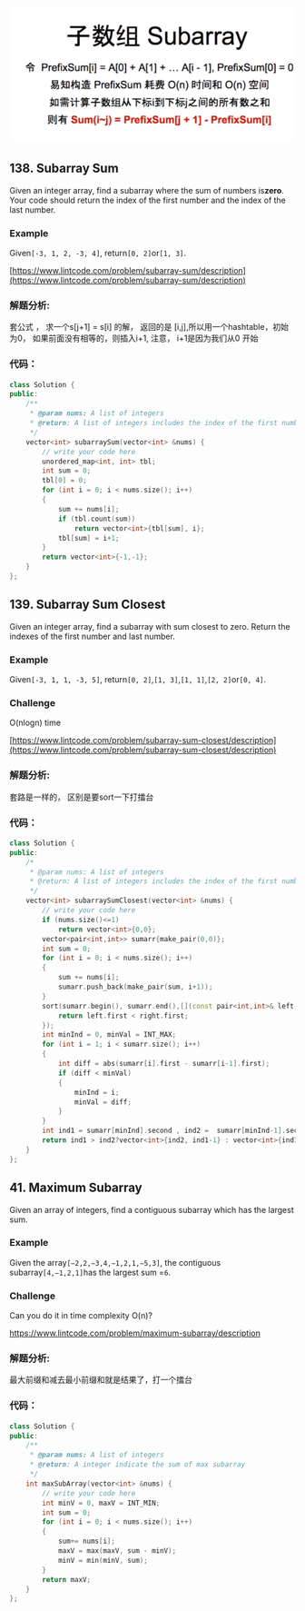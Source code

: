 ![](/assets/subarray.png)

## 138. Subarray Sum

Given an integer array, find a subarray where the sum of numbers is**zero**. Your code should return the index of the first number and the index of the last number.

### Example

Given`[-3, 1, 2, -3, 4]`, return`[0, 2]`or`[1, 3]`.

[https://www.lintcode.com/problem/subarray-sum/description](https://www.lintcode.com/problem/subarray-sum/description)

### 解题分析:

套公式 ， 求一个s\[j+1\] = s\[i\] 的解， 返回的是 \[i,j\],所以用一个hashtable，初始为0， 如果前面没有相等的，则插入i+1, 注意， i+1是因为我们从0 开始

### 代码：

```cpp
class Solution {
public:
    /**
     * @param nums: A list of integers
     * @return: A list of integers includes the index of the first number and the index of the last number
     */
    vector<int> subarraySum(vector<int> &nums) {
        // write your code here
        unordered_map<int, int> tbl;
        int sum = 0;
        tbl[0] = 0;
        for (int i = 0; i < nums.size(); i++)
        {
            sum += nums[i];
            if (tbl.count(sum))
                return vector<int>{tbl[sum], i};
            tbl[sum] = i+1;
        }
        return vector<int>{-1,-1};
    }
};
```

## 139. Subarray Sum Closest

Given an integer array, find a subarray with sum closest to zero. Return the indexes of the first number and last number.

### Example

Given`[-3, 1, 1, -3, 5]`, return`[0, 2]`,`[1, 3]`,`[1, 1]`,`[2, 2]`or`[0, 4]`.

### Challenge

O\(nlogn\) time

[https://www.lintcode.com/problem/subarray-sum-closest/description](https://www.lintcode.com/problem/subarray-sum-closest/description)

### 解题分析:

套路是一样的， 区别是要sort一下打擂台

### 代码：

```cpp
class Solution {
public:
    /*
     * @param nums: A list of integers
     * @return: A list of integers includes the index of the first number and the index of the last number
     */
    vector<int> subarraySumClosest(vector<int> &nums) {
        // write your code here
        if (nums.size()<=1)
            return vector<int>{0,0};
        vector<pair<int,int>> sumarr{make_pair(0,0)};
        int sum = 0;
        for (int i = 0; i < nums.size(); i++)
        {
            sum += nums[i];
            sumarr.push_back(make_pair(sum, i+1));
        }
        sort(sumarr.begin(), sumarr.end(),[](const pair<int,int>& left, const pair<int, int>&right){
            return left.first < right.first;
        });
        int minInd = 0, minVal = INT_MAX;
        for (int i = 1; i < sumarr.size(); i++)
        {
            int diff = abs(sumarr[i].first - sumarr[i-1].first);
            if (diff < minVal)
            {
                minInd = i;
                minVal = diff;
            }
        }
        int ind1 = sumarr[minInd].second , ind2 =  sumarr[minInd-1].second;
        return ind1 > ind2?vector<int>{ind2, ind1-1} : vector<int>{ind1, ind2-1};
    }
};
```

## 41. Maximum Subarray

Given an array of integers, find a contiguous subarray which has the largest sum.

### Example

Given the array`[−2,2,−3,4,−1,2,1,−5,3]`, the contiguous subarray`[4,−1,2,1]`has the largest sum =`6`.

### Challenge

Can you do it in time complexity O\(n\)?

https://www.lintcode.com/problem/maximum-subarray/description

### 解题分析:

最大前缀和减去最小前缀和就是结果了，打一个擂台

### 代码：

```cpp
class Solution {
public:
    /**
     * @param nums: A list of integers
     * @return: A integer indicate the sum of max subarray
     */
    int maxSubArray(vector<int> &nums) {
        // write your code here
        int minV = 0, maxV = INT_MIN;
        int sum = 0; 
        for (int i = 0; i < nums.size(); i++)
        {
            sum+= nums[i];
            maxV = max(maxV, sum - minV);
            minV = min(minV, sum);
        }
        return maxV;
    }
};
```



